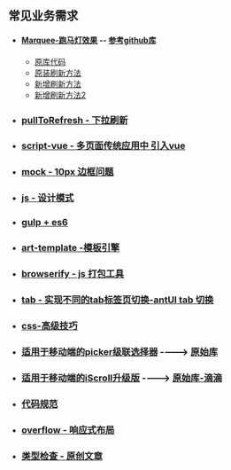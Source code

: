 ## 常见业务需求

  - #### [Marquee-跑马灯效果](./Marquee/) -- [参考github库](https://github.com/ezekielaquino/Marquee3000)
      - [原库代码](./Marquee/Marquee3000-master/)
      - [原装刷新方法](./Marquee/index.html)
      - [新增刷新方法](./Marquee/index2.html)
      - [新增刷新方法2](./Marquee/index-refreshWarp.html)
  - ### [pullToRefresh - 下拉刷新](./pullToRefresh/myrefresh/)
  - ### [script-vue - 多页面传统应用中 引入vue](./script-vue/)
  - ### [mock - 10px 边框问题](./mock)
  - ### [js - 设计模式](./js-设计模式/)
  - ### [gulp + es6](./gulp-es6/)
  - ### [art-template -模板引擎](./art-template/)
  - ### [browserify - js 打包工具](./browserify/)
  - ### [tab -  实现不同的tab标签页切换-antUI tab 切换](./tab-iframe/)
  - ### [css-高级技巧](./css-高级技巧/)
  - ### [适用于移动端的picker级联选择器](./iosSelect/) ----> [原始库](https://github.com/zhoushengmufc/iosselect)
  - ### [适用于移动端的iScroll升级版](./better-scroll/) ----> [原始库-滴滴](https://github.com/ustbhuangyi/better-scroll)
  - ### [代码规范](./代码规范/README.md)
  - ### [overflow - 响应式布局](./overflow/)
  - ### [类型检查 - 原创文章 ](./类型检查/)
